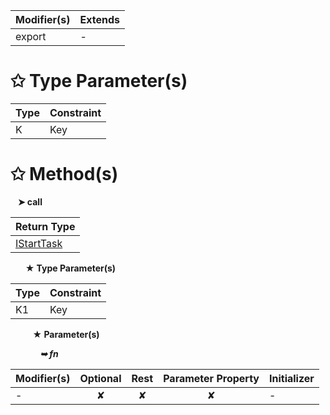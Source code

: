 | Modifier(s)                            | Extends                                    |
|----------------------------------------|--------------------------------------------|
| export | - |

# &#10025; Type Parameter(s)

| Type | Constraint |
| ---- | ---------- |
| K    | Key        |

# &#10025; Method(s)

&nbsp;&nbsp; **&#10148; call**

| Return Type                       |
|-----------------------------------|
| [IStartTask](/runtime/variable/lifecycle-task/istarttask.md) |

&nbsp;&nbsp;&nbsp;&nbsp;&nbsp; **&#9733; Type Parameter(s)**

| Type | Constraint |
| ---- | ---------- |
| K1   | Key        |

&nbsp;&nbsp;&nbsp;&nbsp;&nbsp;&nbsp;&nbsp;&nbsp; **&#9733; Parameter(s)**

&nbsp;&nbsp;&nbsp;&nbsp;&nbsp;&nbsp;&nbsp;&nbsp;&nbsp;&nbsp;&nbsp; _**&#10149; fn**_

| Modifier(s)                              | Optional                           | Rest                          | Parameter Property                          | Initializer                       |
|------------------------------------------|:----------------------------------:|:-----------------------------:|:-------------------------------------------:|-----------------------------------|
| - | ✘  | ✘ | ✘ | - |